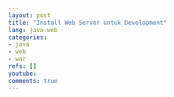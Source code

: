 ```yaml
---
layout: post
title: "Install Web Server untuk Development"
lang: java-web
categories:
- java
- web
- war
refs: []
youtube: 
comments: true
---
```


